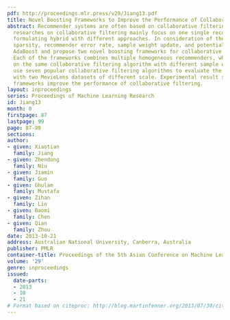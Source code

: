 ```yaml
---
pdf: http://proceedings.mlr.press/v29/Jiang13.pdf
title: Novel Boosting Frameworks to Improve the Performance of Collaborative Filtering
abstract: Recommender systems are often based on collaborative filtering. Previous
  researches on collaborative filtering mainly focus on one single recommender or
  formulating hybrid with different approaches. In consideration of the problems of
  sparsity, recommender error rate, sample weight update, and potential, we adapt
  AdaBoost and propose two novel boosting frameworks for collaborative filtering.
  Each of the frameworks combines multiple homogeneous recommenders, which are based
  on the same collaborative filtering algorithm with different sample weights. We
  use seven popular collaborative filtering algorithms to evaluate the two frameworks
  with two MovieLens datasets of different scale. Experimental result shows the proposed
  frameworks improve the performance of collaborative filtering.
layout: inproceedings
series: Proceedings of Machine Learning Research
id: Jiang13
month: 0
firstpage: 87
lastpage: 99
page: 87-99
sections: 
author:
- given: Xiaotian
  family: Jiang
- given: Zhendong
  family: Niu
- given: Jiamin
  family: Guo
- given: Ghulam
  family: Mustafa
- given: Zihan
  family: Lin
- given: Baomi
  family: Chen
- given: Qian
  family: Zhou
date: 2013-10-21
address: Australian National University, Canberra, Australia
publisher: PMLR
container-title: Proceedings of the 5th Asian Conference on Machine Learning
volume: '29'
genre: inproceedings
issued:
  date-parts:
  - 2013
  - 10
  - 21
# Format based on citeproc: http://blog.martinfenner.org/2013/07/30/citeproc-yaml-for-bibliographies/
---
```

